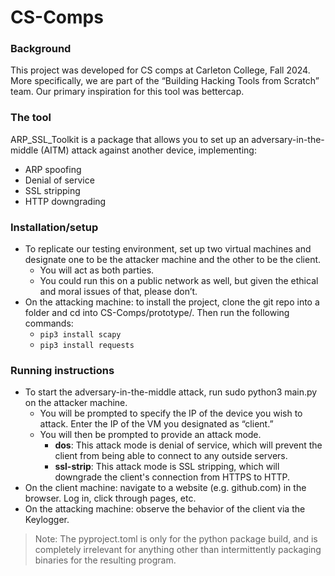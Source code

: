 # CS-Comps

### Background
This project was developed for CS comps at Carleton College, Fall 2024. More specifically, we are part of the “Building Hacking Tools from Scratch” team. Our primary inspiration for this tool was bettercap.

### The tool
ARP_SSL_Toolkit is a package that allows you to set up an adversary-in-the-middle (AITM) attack against another device, implementing:
* ARP spoofing
* Denial of service
* SSL stripping
* HTTP downgrading

### Installation/setup
* To replicate our testing environment, set up two virtual machines and designate one to be the attacker machine and the other to be the client.
   * You will act as both parties.
   * You could run this on a public network as well, but given the ethical and moral issues of that, please don’t.
* On the attacking machine:  to install the project, clone the git repo into a folder and cd into CS-Comps/prototype/. Then run the following commands:
   * `pip3 install scapy`
   * `pip3 install requests`

### Running instructions
* To start the adversary-in-the-middle attack, run sudo python3 main.py on the attacker machine.
   * You will be prompted to specify the IP of the device you wish to attack. Enter the IP of the VM you designated as “client.”
   * You will then be prompted to provide an attack mode.
       * **dos**: This attack mode is denial of service, which will prevent the client from being able to connect to any outside servers.
       * **ssl-strip**: This attack mode is SSL stripping, which will downgrade the client's connection from HTTPS to HTTP.
* On the client machine:  navigate to a website (e.g. github.com) in the browser. Log in, click through pages, etc.
* On the attacking machine:  observe the behavior of the client via the Keylogger.

> Note: The pyproject.toml is only for the python package build, and is completely irrelevant for anything other than intermittently packaging binaries for the resulting program.
